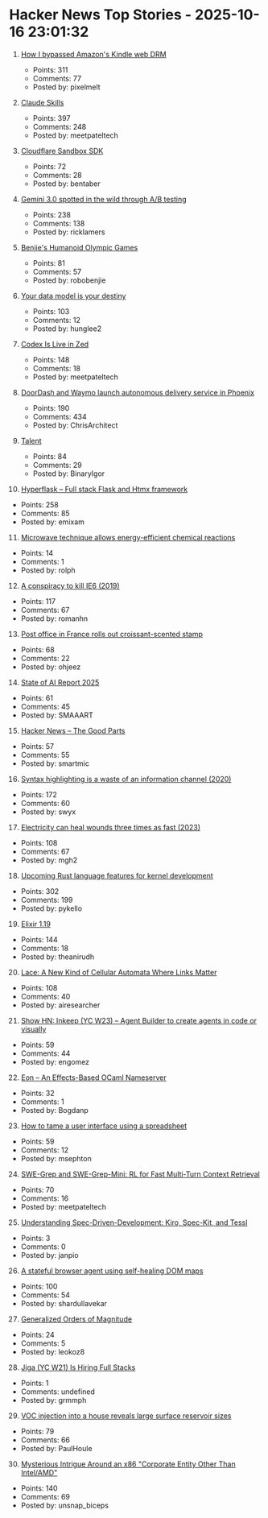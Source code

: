 # Hacker News Top Stories - 2025-10-16 23:01:32

1. [How I bypassed Amazon's Kindle web DRM](https://blog.pixelmelt.dev/kindle-web-drm/)
   - Points: 311
   - Comments: 77
   - Posted by: pixelmelt

2. [Claude Skills](https://www.anthropic.com/news/skills)
   - Points: 397
   - Comments: 248
   - Posted by: meetpateltech

3. [Cloudflare Sandbox SDK](https://sandbox.cloudflare.com/)
   - Points: 72
   - Comments: 28
   - Posted by: bentaber

4. [Gemini 3.0 spotted in the wild through A/B testing](https://ricklamers.io/posts/gemini-3-spotted-in-the-wild/)
   - Points: 238
   - Comments: 138
   - Posted by: ricklamers

5. [Benjie's Humanoid Olympic Games](https://generalrobots.substack.com/p/benjies-humanoid-olympic-games)
   - Points: 81
   - Comments: 57
   - Posted by: robobenjie

6. [Your data model is your destiny](https://notes.mtb.xyz/p/your-data-model-is-your-destiny)
   - Points: 103
   - Comments: 12
   - Posted by: hunglee2

7. [Codex Is Live in Zed](https://zed.dev/blog/codex-is-live-in-zed)
   - Points: 148
   - Comments: 18
   - Posted by: meetpateltech

8. [DoorDash and Waymo launch autonomous delivery service in Phoenix](https://about.doordash.com/en-us/news/waymo)
   - Points: 190
   - Comments: 434
   - Posted by: ChrisArchitect

9. [Talent](https://www.felixstocker.com/blog/talent)
   - Points: 84
   - Comments: 29
   - Posted by: BinaryIgor

10. [Hyperflask – Full stack Flask and Htmx framework](https://hyperflask.dev/)
   - Points: 258
   - Comments: 85
   - Posted by: emixam

11. [Microwave technique allows energy-efficient chemical reactions](https://phys.org/news/2025-10-microwave-technique-energy-efficient-chemical.html)
   - Points: 14
   - Comments: 1
   - Posted by: rolph

12. [A conspiracy to kill IE6 (2019)](https://blog.chriszacharias.com/a-conspiracy-to-kill-ie6)
   - Points: 117
   - Comments: 67
   - Posted by: romanhn

13. [Post office in France rolls out croissant-scented stamp](https://www.ctvnews.ca/world/article/french-post-office-rolls-out-croissant-scented-stamp/)
   - Points: 68
   - Comments: 22
   - Posted by: ohjeez

14. [State of AI Report 2025](https://www.stateof.ai/)
   - Points: 61
   - Comments: 45
   - Posted by: SMAAART

15. [Hacker News – The Good Parts](https://smartmic.bearblog.dev/why-hacker-news/)
   - Points: 57
   - Comments: 55
   - Posted by: smartmic

16. [Syntax highlighting is a waste of an information channel (2020)](https://buttondown.com/hillelwayne/archive/syntax-highlighting-is-a-waste-of-an-information/)
   - Points: 172
   - Comments: 60
   - Posted by: swyx

17. [Electricity can heal wounds three times as fast (2023)](https://www.chalmers.se/en/current/news/mc2-how-electricity-can-heal-wounds-three-times-as-fast/)
   - Points: 108
   - Comments: 67
   - Posted by: mgh2

18. [Upcoming Rust language features for kernel development](https://lwn.net/Articles/1039073/)
   - Points: 302
   - Comments: 199
   - Posted by: pykello

19. [Elixir 1.19](https://elixir-lang.org/blog/2025/10/16/elixir-v1-19-0-released/)
   - Points: 144
   - Comments: 18
   - Posted by: theanirudh

20. [Lace: A New Kind of Cellular Automata Where Links Matter](https://www.novaspivack.com/science/introducing-lace-a-new-kind-of-cellular-automata)
   - Points: 108
   - Comments: 40
   - Posted by: airesearcher

21. [Show HN: Inkeep (YC W23) – Agent Builder to create agents in code or visually](https://github.com/inkeep/agents)
   - Points: 59
   - Comments: 44
   - Posted by: engomez

22. [Eon – An Effects-Based OCaml Nameserver](https://ryan.freumh.org/eon.html)
   - Points: 32
   - Comments: 1
   - Posted by: Bogdanp

23. [How to tame a user interface using a spreadsheet](https://blog.gingerbeardman.com/2025/10/11/how-to-tame-a-user-interface-using-a-spreadsheet/)
   - Points: 59
   - Comments: 12
   - Posted by: msephton

24. [SWE-Grep and SWE-Grep-Mini: RL for Fast Multi-Turn Context Retrieval](https://cognition.ai/blog/swe-grep)
   - Points: 70
   - Comments: 16
   - Posted by: meetpateltech

25. [Understanding Spec-Driven-Development: Kiro, Spec-Kit, and Tessl](https://martinfowler.com/articles/exploring-gen-ai/sdd-3-tools.html)
   - Points: 3
   - Comments: 0
   - Posted by: janpio

26. [A stateful browser agent using self-healing DOM maps](https://100x.bot/a/a-stateful-browser-agent-using-self-healing-dom-maps)
   - Points: 100
   - Comments: 54
   - Posted by: shardullavekar

27. [Generalized Orders of Magnitude](https://arxiv.org/abs/2510.03426)
   - Points: 24
   - Comments: 5
   - Posted by: leokoz8

28. [Jiga (YC W21) Is Hiring Full Stacks](https://www.workatastartup.com/jobs/44310)
   - Points: 1
   - Comments: undefined
   - Posted by: grmmph

29. [VOC injection into a house reveals large surface reservoir sizes](https://www.pnas.org/doi/10.1073/pnas.2503399122)
   - Points: 79
   - Comments: 66
   - Posted by: PaulHoule

30. [Mysterious Intrigue Around an x86 "Corporate Entity Other Than Intel/AMD"](https://www.phoronix.com/news/x86-Opcodes-Not-AMD-Or-Intel)
   - Points: 140
   - Comments: 69
   - Posted by: unsnap_biceps

